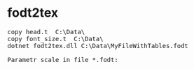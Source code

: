 # fodt2tex
<pre>
copy head.t  C:\Data\  
copy font_size.t  C:\Data\ 
dotnet fodt2tex.dll C:\Data\MyFileWithTables.fodt 

Parametr scale in file *.fodt:
<table:table table:name="Table1" table:style-name="Table2" scale="1.0">

</pre>